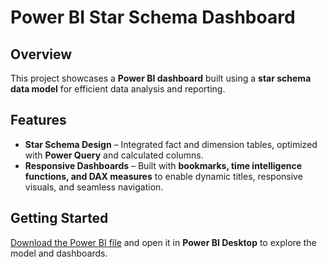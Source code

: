# Power BI Star Schema Dashboard  

## Overview  
This project showcases a **Power BI dashboard** built using a **star schema data model** for efficient data analysis and reporting.  

## Features  
- **Star Schema Design** – Integrated fact and dimension tables, optimized with **Power Query** and calculated columns.  
- **Responsive Dashboards** – Built with **bookmarks, time intelligence functions, and DAX measures** to enable dynamic titles, responsive visuals, and seamless navigation.  

## Getting Started  
[Download the Power BI file](https://github.com/VelocityREST/InternetSalesBI/raw/main/InternetSales.pbix) and open it in **Power BI Desktop** to explore the model and dashboards.  
